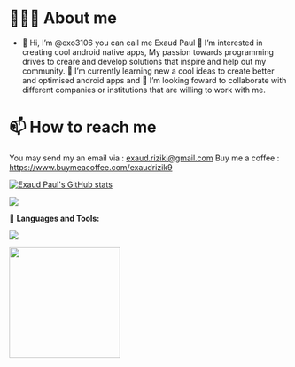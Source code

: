 
🧑🏿‍🦱 About me
====================
- 👋 Hi, I’m @exo3106 you can call me Exaud Paul 👀 I’m interested in creating  cool android native apps,
My passion towards programming drives to creare and develop solutions that 
inspire and help out my community.
🌱 I’m currently learning new a cool ideas to create better and optimised android apps 
and 💞️ I’m looking foward to collaborate with different companies or institutions that are willing to work with me.

📫 How to reach me
====================
You may send my an email via : exaud.riziki@gmail.com 
Buy me a coffee : https://www.buymeacoffee.com/exaudrizik9


 <a href="http://www.github.com/exo3106"><img src="https://github-readme-stats.vercel.app/api?username=exo3106&show_icons=true&hide=&count_private=true&theme=transparent&hide_border=false&show_icons=true" alt="Exaud Paul's GitHub stats" /></a>


<a href="https://github.com/exo3106/">
  <img align="center" src="https://github-readme-stats.vercel.app/api/top-langs/?username=exo3106&layout=compact&hide=cmake&langs_count=4&line_height=35&theme=transparent&hide_border=false" />
</a> 

<!-- <h2>🏆 Github Profile Trophy</h2>
<img width=800 src="https://github-profile-trophy.vercel.app/?username=shemaabra&column=9&theme=onedark&no-frame=false"/>
 -->
🌋 **Languages and Tools:**

<a href="#">
    <img src="https://skillicons.dev/icons?i=dart,flutter,python,django,html,css,javascript,java,bootstra,nodejs,express,git,github,docker,linux,vscode,photoshop,illustrator,xd,figma&theme=dark" />
  </a>
<br />

<!-- ![](https://komarev.com/ghpvc/?username=shemaabra) -->

<a href="https://www.buymeacoffee.com/exaudrizik9"><img src="https://cdn.buymeacoffee.com/buttons/v2/default-yellow.png" width="200" /></a>
